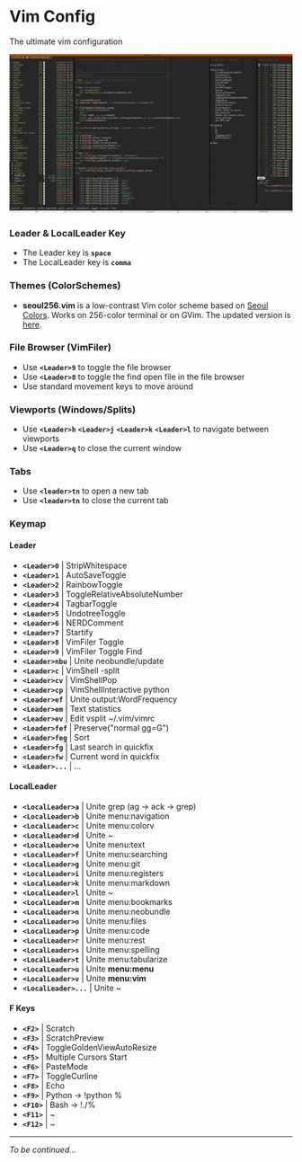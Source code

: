 Vim Config
===========

The ultimate vim configuration

![My Vim](https://github.com/kenanpelit/vimrc/blob/master/ss/vim01.png)

### Leader & LocalLeader Key

* The Leader key is **`space`**
* The LocalLeader key is **`comma`**

### Themes (ColorSchemes)

* **seoul256.vim** is a low-contrast Vim color scheme based on [Seoul Colors](http://www.seoul.go.kr/v2012/seoul/symbol/color.html).
Works on 256-color terminal or on GVim.
The updated version is [here](https://github.com/kenanpelit/seoul256.vim).

### File Browser (VimFiler)

* Use **`<Leader>9`** to toggle the file browser
* Use **`<Leader>8`** to toggle the find open file in the file browser
* Use standard movement keys to move around

### Viewports (Windows/Splits)

* Use **`<Leader>h`** **`<Leader>j`** **`<Leader>k`** **`<Leader>l`** to navigate between viewports
* Use **`<Leader>q`** to close the current window

### Tabs

* Use **`<leader>tn`** to open a new tab
* Use **`<leader>tn`** to close the current tab

### Keymap

#### Leader

* **`<Leader>0`**   | StripWhitespace
* **`<Leader>1`**   | AutoSaveToggle
* **`<Leader>2`**   | RainbowToggle
* **`<Leader>3`**   | ToggleRelativeAbsoluteNumber
* **`<Leader>4`**   | TagbarToggle
* **`<Leader>5`**   | UndotreeToggle
* **`<Leader>6`**   | NERDComment
* **`<Leader>7`**   | Startify
* **`<Leader>8`**   | VimFiler Toggle
* **`<Leader>9`**   | VimFiler Toggle Find
* **`<Leader>nbu`** | Unite neobundle/update
* **`<Leader>c`**   | VimShell -split
* **`<Leader>cv`**  | VimShellPop
* **`<Leader>cp`**  | VimShellInteractive python
* **`<Leader>ef`**  | Unite output:WordFrequency
* **`<Leader>em`**  | Text statistics
* **`<Leader>ev`**  | Edit vsplit ~/.vim/vimrc
* **`<Leader>fef`** | Preserve("normal gg=G")
* **`<Leader>feg`** | Sort
* **`<Leader>fg`**  | Last search in quickfix
* **`<Leader>fw`**  | Current word in quickfix
* **`<Leader>...`** | ...

#### LocalLeader

* **`<LocalLeader>a`**   | Unite grep (ag → ack → grep)
* **`<LocalLeader>b`**   | Unite menu:navigation
* **`<LocalLeader>c`**   | Unite menu:colorv
* **`<LocalLeader>d`**   | Unite ~
* **`<LocalLeader>e`**   | Unite menu:text
* **`<LocalLeader>f`**   | Unite menu:searching
* **`<LocalLeader>g`**   | Unite menu:git
* **`<LocalLeader>i`**   | Unite menu:registers
* **`<LocalLeader>k`**   | Unite menu:markdown
* **`<LocalLeader>l`**   | Unite ~
* **`<LocalLeader>m`**   | Unite menu:bookmarks
* **`<LocalLeader>n`**   | Unite menu:neobundle
* **`<LocalLeader>o`**   | Unite menu:files
* **`<LocalLeader>p`**   | Unite menu:code
* **`<LocalLeader>r`**   | Unite menu:rest
* **`<LocalLeader>s`**   | Unite menu:spelling
* **`<LocalLeader>t`**   | Unite menu:tabularize
* **`<LocalLeader>u`**   | Unite **menu:menu**
* **`<LocalLeader>v`**   | Unite **menu:vim**
* **`<LocalLeader>...`** | Unite ~

#### F Keys

* **`<F2>`**  | Scratch
* **`<F3>`**  | ScratchPreview
* **`<F4>`**  | ToggleGoldenViewAutoResize
* **`<F5>`**  | Multiple Cursors Start
* **`<F6>`**  | PasteMode
* **`<F7>`**  | ToggleCurline
* **`<F8>`**  | Echo
* **`<F9>`**  | Python -> !python %
* **`<F10>`** | Bash -> !./%
* **`<F11>`** | ~
* **`<F12>`** | ~


---
*To be continued...*
